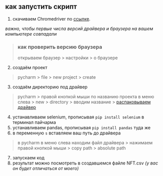 ## как запустить скрипт
1. скачиваем Chromedriver по [ссылке](https://chromedriver.storage.googleapis.com/index.html). 

*важно, чтобы первые числа версий драйвера и браузера на вашем компьютере совпадали*

>### как проверить версию браузера
> 
> открываем браузер > настройки > о браузере

2. создаём проект
> pycharm > file > new project > create
3. создаём директорию под драйвер
> pycharm > правой кнопкой мыши по названию проекта в меню слева > new > directory > 
> вводим название > [распаковываем драйвер](https://selenium-python.com/install-chromedriver-chrome#:~:text=%D0%A3%D1%81%D1%82%D0%B0%D0%BD%D0%BE%D0%B2%D0%BA%D0%B0%20ChromeDriver%20%D0%BF%D0%BE%D0%B4%20Linux%2C%20Windows%20%D0%B8%20Mac)
4. устанавливаем selenium, прописывая `pip install selenium` в терминал пайчарма
5. устанавливаем pandas, прописывая `pip install pandas` туда же
6. в переменную `s` вставляем ваш путь до драйвера
> в pycharm в меню слева находим файл драйвера > нажимаем правой кнопкой мыши > copy path > absolute path
7. запускаем код
8. результат можно посмотреть в создавшемся файле NFT.csv *(у вас он будет отличаться от моего)*
